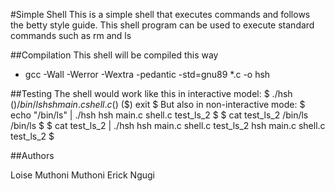 #Simple Shell
This is a simple shell that executes commands and follows
the betty style guide. This shell program can be used to execute
standard commands such as rm and ls

##Compilation
This shell will be compiled this way

- gcc -Wall -Werror -Wextra -pedantic -std=gnu89 *.c -o hsh

##Testing
The shell would work like this in interactive model:
   $ ./hsh
  ($) /bin/ls
   hsh main.c shell.c
  ($)
  ($) exit
   $
But also in non-interactive mode:
  $ echo "/bin/ls" | ./hsh
  hsh main.c shell.c test_ls_2
  $
  $ cat test_ls_2
  /bin/ls
  /bin/ls
  $
  $ cat test_ls_2 | ./hsh
  hsh main.c shell.c test_ls_2
  hsh main.c shell.c test_ls_2
  $

##Authors

Loise Muthoni Muthoni
Erick Ngugi


